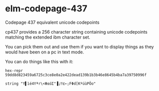 # elm-codepage-437

Codepage 437 equivalent unicode codepoints

cp437 provides a 256 character string containing unicode codepoints matching the extended ibm character set.

You can pick them out and use them if you want to display things as they would have been on a pc in text mode.

You can do things like this with it:

   ```hex-repr 59dd8d823459a6725c3ce8e0a2e422dead139b1b3b46e8645b4ba7a39750996f```

   ```string "Y▌ìé4Yªr\<ΦαóΣ"▐¡‼¢←;FΦd[KºúùPÖo"```
